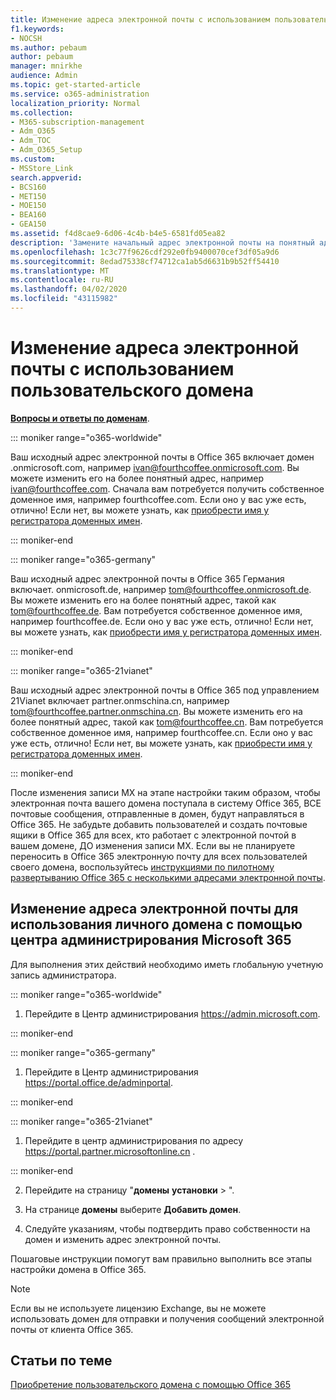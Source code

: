 ```yaml
---
title: Изменение адреса электронной почты с использованием пользовательского домена
f1.keywords:
- NOCSH
ms.author: pebaum
author: pebaum
manager: mnirkhe
audience: Admin
ms.topic: get-started-article
ms.service: o365-administration
localization_priority: Normal
ms.collection:
- M365-subscription-management
- Adm_O365
- Adm_TOC
- Adm_O365_Setup
ms.custom:
- MSStore_Link
search.appverid:
- BCS160
- MET150
- MOE150
- BEA160
- GEA150
ms.assetid: f4d8cae9-6d06-4c4b-b4e5-6581fd05ea82
description: 'Замените начальный адрес электронной почты на понятный адрес электронной почты, такой как tom@fourthcoffee.com. Для этого необходимо приобрести доменное имя и добавить его в Office 365. '
ms.openlocfilehash: 1c3c77f9626cdf292e0fb9400070cef3df05a9d6
ms.sourcegitcommit: 8edad75338cf74712ca1ab5d6631b9b52ff54410
ms.translationtype: MT
ms.contentlocale: ru-RU
ms.lasthandoff: 04/02/2020
ms.locfileid: "43115982"
---
```

# <a name="change-your-email-address-to-use-your-custom-domain"></a>Изменение адреса электронной почты с использованием пользовательского домена

 **[Вопросы и ответы по доменам](../setup/domains-faq.md)**. 
  
::: moniker range="o365-worldwide"

Ваш исходный адрес электронной почты в Office 365 включает домен .onmicrosoft.com, например ivan@fourthcoffee.onmicrosoft.com. Вы можете изменить его на более понятный адрес, например ivan@fourthcoffee.com. Сначала вам потребуется получить собственное доменное имя, например fourthcoffee.com. Если оно у вас уже есть, отлично! Если нет, вы можете узнать, как [приобрести имя у регистратора доменных имен](../get-help-with-domains/buy-a-domain-name.md).

::: moniker-end

::: moniker range="o365-germany"

Ваш исходный адрес электронной почты в Office 365 Германия включает. onmicrosoft.de, например tom@fourthcoffee.onmicrosoft.de. Вы можете изменить его на более понятный адрес, такой как tom@fourthcoffee.de. Вам потребуется собственное доменное имя, например fourthcoffee.de. Если оно у вас уже есть, отлично! Если нет, вы можете узнать, как [приобрести имя у регистратора доменных имен](../get-help-with-domains/buy-a-domain-name.md).

::: moniker-end

::: moniker range="o365-21vianet"

Ваш исходный адрес электронной почты в Office 365 под управлением 21Vianet включает partner.onmschina.cn, например tom@fourthcoffee.partner.onmschina.cn. Вы можете изменить его на более понятный адрес, такой как tom@fourthcoffee.cn. Вам потребуется собственное доменное имя, например fourthcoffee.cn. Если оно у вас уже есть, отлично! Если нет, вы можете узнать, как [приобрести имя у регистратора доменных имен](../get-help-with-domains/buy-a-domain-name.md).

::: moniker-end

После изменения записи MX на этапе настройки таким образом, чтобы электронная почта вашего домена поступала в систему Office 365, ВСЕ почтовые сообщения, отправленные в домен, будут направляться в Office 365. Не забудьте добавить пользователей и создать почтовые ящики в Office 365 для всех, кто работает с электронной почтой в вашем домене, ДО изменения записи MX. Если вы не планируете переносить в Office 365 электронную почту для всех пользователей своего домена, воспользуйтесь [инструкциями по пилотному развертыванию Office 365 с несколькими адресами электронной почты](https://support.office.com/article/39cee536-6a03-40cf-b9c1-f301bb6001d7.aspx).
  
## <a name="change-your-email-address-to-use-your-custom-domain-using-the-microsoft-365-admin-center"></a>Изменение адреса электронной почты для использования личного домена с помощью центра администрирования Microsoft 365

Для выполнения этих действий необходимо иметь глобальную учетную запись администратора. 

::: moniker range="o365-worldwide"

1. Перейдите в Центр администрирования <a href="https://go.microsoft.com/fwlink/p/?linkid=2024339" target="_blank">https://admin.microsoft.com</a>. 

::: moniker-end
   
::: moniker range="o365-germany"
    
1. Перейдите в Центр администрирования <a href="https://go.microsoft.com/fwlink/p/?linkid=848041" target="_blank">https://portal.office.de/adminportal</a>. 
    
::: moniker-end

::: moniker range="o365-21vianet"

1. Перейдите в центр администрирования по адресу <a href="https://go.microsoft.com/fwlink/p/?linkid=850627" target="_blank"> https://portal.partner.microsoftonline.cn </a>. 

::: moniker-end 

2. Перейдите на страницу "**домены** **установки** > ". 

3. На странице **домены** выберите **Добавить домен**.
    
4. Следуйте указаниям, чтобы подтвердить право собственности на домен и изменить адрес электронной почты.
    
Пошаговые инструкции помогут вам правильно выполнить все этапы настройки домена в Office 365.

> [!NOTE]
> Если вы не используете лицензию Exchange, вы не можете использовать домен для отправки и получения сообщений электронной почты от клиента Office 365.
  
## <a name="related-articles"></a>Статьи по теме

[Приобретение пользовательского домена с помощью Office 365](../get-help-with-domains/buy-a-domain-name.md)
 

